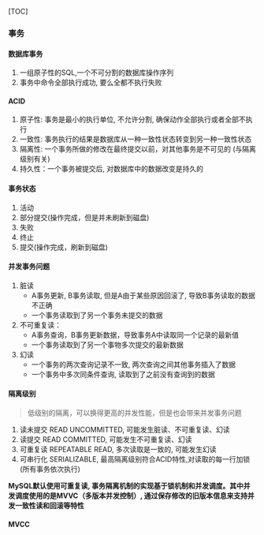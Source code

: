 [TOC]

### 事务

#### 数据库事务

1.  一组原子性的SQL,一个不可分割的数据库操作序列
3.  事务中命令全部执行成功, 要么全都不执行失败

#### ACID

> 

1.  原子性: 事务是最小的执行单位, 不允许分割, 确保动作全部执行或者全部不执行
2.  一致性: 事务执行的结果是数据库从一种一致性状态转变到另一种一致性状态
3.  隔离性: 一个事务所做的修改在最终提交以前，对其他事务是不可见的 (与隔离级别有关)
4.  持久性：一个事务被提交后, 对数据库中的数据改变是持久的

#### 事务状态

1. 活动
2. 部分提交(操作完成，但是并未刷新到磁盘)
3. 失败
4. 终止
5. 提交(操作完成，刷新到磁盘)

#### 并发事务问题

1.  脏读
    * A事务更新, B事务读取, 但是A由于某些原因回滚了, 导致B事务读取的数据不正确
    * 一个事务读取到了另一个事务未提交的数据
2.  不可重复读：
    * A事务查询，B事务更新数据，导致事务A中读取同一个记录的最新值
    * 一个事务读取到了另一个事物多次提交的最新数据
3.  幻读
    * 一个事务的两次查询记录不一致, 两次查询之间其他事务插入了数据
    * 一个事务中多次同条件查询, 读取到了之前没有查询到的数据

#### 隔离级别

> 低级别的隔离，可以换得更高的并发性能，但是也会带来并发事务问题

1.  读未提交 READ UNCOMMITTED, 可能发生脏读、不可重复读、幻读
2.  读提交 READ COMMITTED, 可能发生不可重复读、幻读
3.  可重复读 REPEATABLE READ, 多次读取是一致的, 可能发生幻读
4.  可串行化 SERIALIZABLE, 最高隔离级别符合ACID特性,对读取的每一行加锁(所有事务依次执行)

**MySQL默认使用可重复读, 事务隔离机制的实现基于锁机制和并发调度。其中并发调度使用的是MVVC（多版本并发控制）, 通过保存修改的旧版本信息来支持并发一致性读和回滚等特性**

#### MVCC